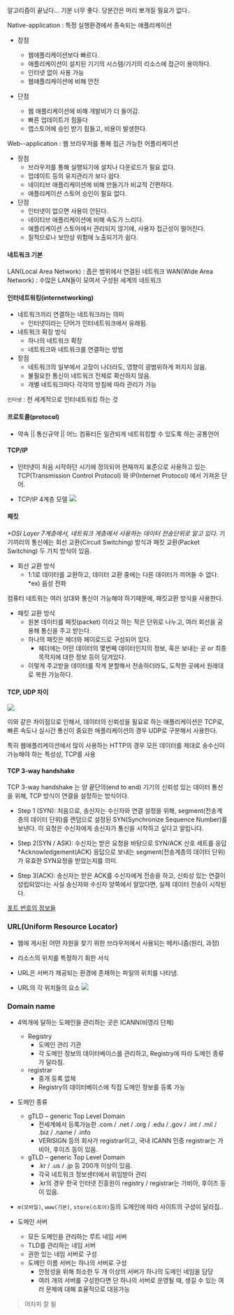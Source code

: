 알고리즘이 끝났다... 기분 너무 좋다.
당분간은 머리 뽀개질 필요가 없다..


Native-application : 특정 실행환경에서 종속되는 애플리케이션
* 장점
  * 웹애플리케이션보다 빠르다.
  * 애플리케이션이 설치된 기기의 시스템/기기의 리소스에 접근이 용이하다.
  * 인터넷 없이 사용 가능
  * 웹애플리케이션에 비해 안전

* 단점
  * 웹 애플리케이션에 비해 개발비가 더 들어감.
  * 빠른 업데이트가 힘들다
  * 앱스토어에 승인 받기 힘들고, 비용이 발생한다.


Web--application : 웹 브라우저를 통해 접근 가능한 어플리케이션
* 장점
  * 브라우저를 통해 실행되기에 설치나 다운로드가 필요 없다.
  * 업데이트 등의 유지관리가 보다 쉽다.
  * 네이티브 애플리케이션에 비해 만들기가 비교적 간편하다.
  * 애플리케이션 스토어 승인이 필요 없다.
* 단점
  * 인터넷이 없으면 사용이 안된다.
  * 네이티브 애플리케이션에 비해 속도가 느리다.
  * 애플리케이션 스토어에서 관리되지 않기에, 사용자 접근성이 떨어진다.
  * 질적으로나 보안상 위험에 노출되기가 쉽다.

#### 네트워크 기본
LAN(Local Area Network) : 좁은 범위에서 연결된 네트워크
WAN(Wide Area Network) : 수많은 LAN들이 모여서 구성된 세계의 네트워크

#### 인터네트워킹(internetworking)
* 네트워크끼리 연결하는 네트워크라는 의미
  * 인터넷이라는 단어가 인터네트워크에서 유래됨.
* 네트워크 확장 방식
  * 하나의 네트워크 확장
  * 네트워크와 네트워크를 연결하는 방법
* 장점
  * 네트워크의 일부에서 고장이 나더라도, 영향이 광범위하게 퍼지지 않음.
  * 불필요한 통신이 네트워크 전체로 확산하지 않음.
  * 개별 네트워크마다 각각의 방침에 따라 관리가 가능

`인터넷` : 전 세계적으로 인터네트워킹 하는 것


#### 프로토콜(protocol)
* 약속 || 통신규약 || 어느 컴퓨터든 일관되게 네트워킹할 수 있도록 하는 공통언어

#### TCP/IP
* 인터넷이 처음 시작하던 시기에 정의되어 현재까지 표준으로 사용하고 있는 TCP(Transmission Control Protocol) 와 IP(Internet Protocol) 에서 가져온 단어.

* TCP/IP 4계층 모델
![](https://velog.velcdn.com/images/tjdtn4484/post/aea4eee0-7acc-4a7a-9d15-c0f8e86bc0c7/image.png)




#### 패킷
_*OSI Layer 7계층에서, 네트워크 계층에서 사용하는 데이터 전송단위로 알고 있다._
 기기끼리의 통신에는 회선 교환(Circuit Switching) 방식과 패킷 교환(Packet Switching) 두 가지 방식이 있음.

* 회선 교환 방식
  * 1:1로 데이터를 교환하고, 데이터 교환 중에는 다른 데이터가 끼어들 수 없다.
    *ex) 음성 전화

컴퓨터 네트워는 여러 상대와 통신이 가능해야 하기때문에, 패킷교환 방식을 사용한다.
* 패킷 교환 방식
  * 원본 데이터를 패킷(packet) 이라고 하는 작은 단위로 나누고, 여러 회선을 공용해 통신을 주고 받는다.
  * 하나의 패킷은 헤더와 페이로드로 구성되어 있다.
    * 헤더에는 어떤 데이터의 몇번째 데이터인지의 정보, 혹은 보내는 곳 or 최종 목적지에 대한 정보 등이 담겨있다.
  * 이렇게 주고받을 데이터를 작게 분할해서 전송하더라도, 도착한 곳에서 원래대로 복원 가능하다.


#### TCP, UDP 차이
![](https://velog.velcdn.com/images/tjdtn4484/post/1ada24f3-1104-4c57-aaa9-aa7a660c4795/image.png)




이와 같은 차이점으로 인해서, 데이터의 신뢰성을 필요로 하는 애플리케이션은 TCP로,
빠른 속도나 실시간 통신이 중요한 애플리케이션의 경우 UDP로 구분해서 사용한다.

특히 웹애플리케이션에서 많이 사용하는 HTTP의 경우 모든 데이터를 제대로 송수신이 가능해야 하는 특성상, TCP를 사용


#### TCP 3-way handshake
TCP 3-way handshake 는 양 끝단의(end to end) 기기의 신뢰성 있는 데이터 통신을 위해, TCP 방식이 연결을 설정하는 방식이다.

* Step 1 (SYN): 처음으로, 송신자는 수신자와 연결 설정을 위해, segment(전송계층의 데이터 단위)를 랜덤으로 설정된 SYN(Synchronize Sequence Number)를 보낸다. 이 요청은 수신자에게 송신자가 통신을 시작하고 싶다고 알립니다.

* Step 2(SYN / ASK): 수신자는 받은 요청을 바탕으로 SYN/ACK 신호 세트를 응답 
*Acknowledgement(ACK) 응답으로 보내는 segment(전송계층의 데이터 단위)가 유효한 SYN요청을 받았는지를 의미.

* Step 3(ACK): 송신자는 받은 ACK를 수신자에게 전송을 하고, 신뢰성 있는 연결이 성립되었다는 사실 송신자와 수신자 양쪽에서 알았다면, 실제 데이터 전송이 시작된다.


[포트 번호의 정보들](https://en.wikipedia.org/wiki/List_of_TCP_and_UDP_port_numbers)



### URL(Uniform Resource Locator)
* 웹에 게시된 어떤 자원을 찾기 위한 브라우저에서 사용되는 메커니즘(원리, 과정)
* 리소스의 위치를 특정하기 휘한 서식

* URL은 서버가 제공되는 환경에 존재하는 파일의 위치를 나타냄.

* URL의 각 위치들의 요소
![](https://velog.velcdn.com/images/tjdtn4484/post/00c883bb-a239-40cd-9521-53c6df182b1b/image.png)


### Domain name
* 4억개에 달하는 도메인을 관리하는 곳은 ICANN(비영리 단체)
  * Registry
    * 도메인 관리 기관
    * 각 도메인 정보의 데이터베이스를 관리하고, Registry에 따라 도메인 종류가 달라짐.
  * registrar
    * 중개 등록 없체
    * Registry의 데이터베이스에 직접 도메인 정보를 등록 가능

 * 도메인 종류
    * gTLD – generic Top Level Domain
      * 전세계에서 등록가능한 .com / .net / .org / .edu / .gov / .int / .mil / .biz / .name / .info
      * VERISIGN 등의 회사가 registrar이고, 국내 ICANN 인증 registrar는 가비아, 후이즈 등이 있음.
    * gTLD – generic Top Level Domain
      * .kr / .us / .jp 등 200개 이상이 있음.
      * 각국 네트워크 정보센터에서 위임받아 관리
      * .kr의 경우 한국 인터넷 진흥원이 registry / registrar는 가비아, 후이즈 등이 있음.

* `m(모바일)`, `www(기본)`, `store(스토어)`등의 도메인에 따라 사이트의 구성이 달라짐..
* 도메인 서버
  * 모든 도메인을 관리하는 루트 네임 서버
  * TLD를 관리하는 네임 서버
  * 권한 있는 네임 서버로 구성
  * 도메인 이름 서버는 하나의 서버로 구성
    * 안정성을 위해 최소한 두 개 이상의 서버가 하나의 도메인 네임을 담당
    * 여러 개의 서버를 구성한다면 단 하나의 서버로 운영될 때, 생길 수 있는 여러 문제에 대해 효율적으로 대응가능

> 어차피 잘 될 
